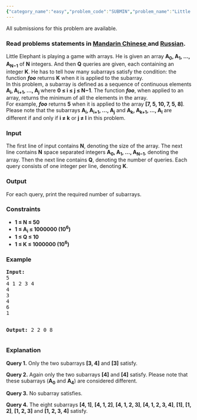 ```yaml
---
{"category_name":"easy","problem_code":"SUBMIN","problem_name":"Little Elephant and Subarrays","languages_supported":{"0":"ADA","1":"ASM","2":"BASH","3":"BF","4":"C","5":"C99 strict","6":"CAML","7":"CLOJ","8":"CLPS","9":"CPP 4.3.2","10":"CPP 4.9.2","11":"CPP14","12":"CS2","13":"D","14":"ERL","15":"FORT","16":"FS","17":"GO","18":"HASK","19":"ICK","20":"ICON","21":"JAVA","22":"JS","23":"LISP clisp","24":"LISP sbcl","25":"LUA","26":"NEM","27":"NICE","28":"NODEJS","29":"PAS fpc","30":"PAS gpc","31":"PERL","32":"PERL6","33":"PHP","34":"PIKE","35":"PRLG","36":"PYTH","37":"PYTH 3.4","38":"RUBY","39":"SCALA","40":"SCM guile","41":"SCM qobi","42":"ST","43":"TCL","44":"TEXT","45":"WSPC"},"max_timelimit":1,"source_sizelimit":50000,"problem_author":"darkshadows","problem_tester":"gerald","date_added":"3-01-2014","tags":{"0":"darkshadows"},"editorial_url":"http://discuss.codechef.com/problems/SUBMIN","time":{"view_start_date":1392629400,"submit_start_date":1392629400,"visible_start_date":1392629400,"end_date":1735669800},"layout":"problem"}
---
```

<span class="solution-visible-txt">All submissions for this problem are available.</span><h3> Read problems statements in <a target="_blank" href="http://www.codechef.com/download/translated/FEB14/mandarin/SUBMIN.pdf">Mandarin Chinese </a> and <a target="_blank" href="http://www.codechef.com/download/translated/FEB14/russian/SUBMIN.pdf">Russian</a>.</h3>
<p>Little Elephant is playing a game with arrays. He is given an array <b>A<sub>0</sub>, A<sub>1</sub>, ..., A<sub>N−1</sub></b> of <b>N</b> integers. And then <b>Q</b> queries are given, each containing an integer <b>K</b>. He has to tell how many subarrays satisfy the condition: the function <b><i>foo</i></b> returns <b>K</b> when it is applied to the subarray.<br />
In this problem, a subarray is defined as a sequence of continuous elements <b>A<sub>i</sub>, A<sub>i+1</sub>, ..., A<sub>j</sub> </b> where <b>0 ≤ i ≤ j ≤ N−1</b>. The function <b><i>foo</i></b>, when applied to an array, returns the minimum of all the elements in the array.<br />
For example, <b><i>foo</i></b> returns <b>5</b> when it is applied to the array <b>[7, 5, 10, 7, 5, 8]</b>. Please note that the subarrays <b>A<sub>i</sub>, A<sub>i+1</sub>, ..., A<sub>j</sub></b> and <b>A<sub>k</sub>, A<sub>k+1</sub>, ..., A<sub>l</sub></b> are different if and only if <b>i ≠ k</b> or <b>j ≠ l</b> in this problem.</p>
<h3>Input</h3>
<p>The first line of input contains <b>N</b>, denoting the size of the array. The next line contains <b>N</b> space separated integers <b>A<sub>0</sub>, A<sub>1</sub>, ..., A<sub>N−1</sub></b>, denoting the array. Then the next line contains <b>Q</b>, denoting the number of queries. Each query consists of one integer per line, denoting <b>K</b>.</p>
<h3>Output</h3>
<p>For each query, print the required number of subarrays.</p>
<h3>Constraints</h3>
<ul>
<li><b>1 ≤ N ≤ 50</b></li>
<li><b>1 ≤ A<sub>i</sub> ≤ 1000000 (10<sup>6</sup>)</b></li>
<li><b>1 ≤ Q ≤ 10</b></li>
<li><b>1 ≤ K ≤ 1000000 (10<sup>6</sup>)</b></li>
</ul>
<h3>Example</h3>
<pre><b>Input:</b>
5
4 1 2 3 4
4
3
4
6
1

<b>Output:</b>
2
2
0
8
</pre><h3>Explanation</h3>
<p><b>Query 1.</b> Only the two subarrays <b>[3, 4]</b> and <b>[3]</b> satisfy.</p>
<p><b>Query 2.</b> Again only the two subarrays <b>[4]</b> and <b>[4]</b> satisfy. Please note that these subarrays (<b>A<sub>0</sub></b> and <b>A<sub>4</sub></b>) are considered different.</p>
<p><b>Query 3.</b> No subarray satisfies.</p>
<p><b>Query 4.</b> The eight subarrays <b>[4, 1]</b>, <b>[4, 1, 2]</b>, <b>[4, 1, 2, 3]</b>, <b>[4, 1, 2, 3, 4]</b>, <b>[1]</b>, <b>[1, 2]</b>, <b>[1, 2, 3]</b> and <b>[1, 2, 3, 4]</b> satisfy.</p>
